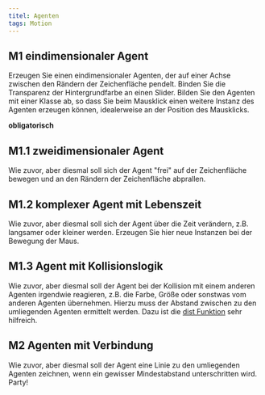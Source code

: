 ```yaml
---
titel: Agenten
tags: Motion
---
```


## M1 eindimensionaler Agent
Erzeugen Sie einen eindimensionaler Agenten, der auf einer Achse zwischen den Rändern der Zeichenfläche pendelt. Binden Sie die Transparenz der Hintergrundfarbe an einen Slider. Bilden Sie den Agenten mit einer Klasse ab, so dass Sie beim Mausklick einen weitere Instanz des Agenten erzeugen können, idealerweise an der Position des Mausklicks.

**obligatorisch**

## M1.1 zweidimensionaler Agent
Wie zuvor, aber diesmal soll sich der Agent "frei" auf der Zeichenfläche bewegen und an den Rändern der Zeichenfläche abprallen.

## M1.2 komplexer Agent mit Lebenszeit
Wie zuvor, aber diesmal soll sich der Agent über die Zeit verändern, z.B. langsamer oder kleiner werden. Erzeugen Sie hier neue Instanzen bei der Bewegung der Maus.

## M1.3 Agent mit Kollisionslogik
Wie zuvor, aber diesmal soll der Agent bei der Kollision mit einem anderen Agenten irgendwie reagieren, z.B. die Farbe, Größe oder sonstwas vom anderen Agenten übernehmen. Hierzu muss der Abstand zwischen zu den umliegenden Agenten ermittelt werden. Dazu ist die [dist Funktion](https://p5js.org/reference/p5/dist) sehr hilfreich.

## M2 Agenten mit Verbindung
Wie zuvor, aber diesmal soll der Agent eine Linie zu den umliegenden Agenten zeichnen, wenn ein gewisser Mindestabstand unterschritten wird. Party!